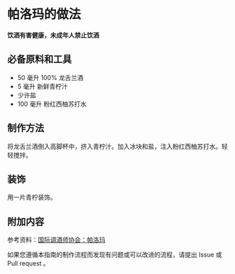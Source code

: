 
# 帕洛玛的做法

**饮酒有害健康，未成年人禁止饮酒**

## 必备原料和工具

- 50 毫升 100% 龙舌兰酒 
- 5 毫升 新鲜青柠汁 
- 少许盐 
- 100 毫升 粉红西柚苏打水


## 制作方法

将龙舌兰酒倒入高脚杯中，挤入青柠汁。加入冰块和盐，注入粉红西柚苏打水。轻轻搅拌。

## 装饰

用一片青柠装饰。

## 附加内容

参考资料：[国际调酒师协会：帕洛玛](https://iba-world.com/paloma/)

如果您遵循本指南的制作流程而发现有问题或可以改进的流程，请提出 Issue 或 Pull request 。
